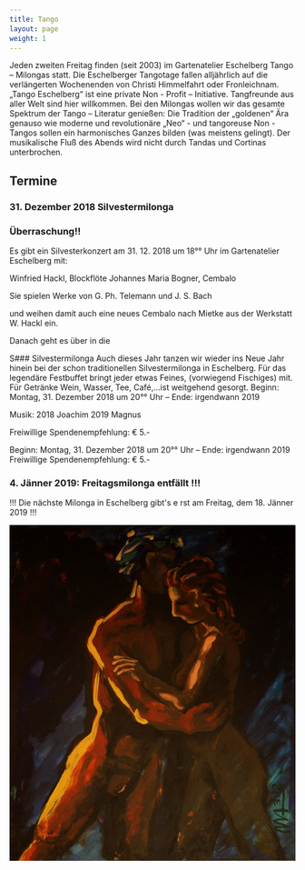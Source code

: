 ```yaml
---
title: Tango
layout: page
weight: 1
---
```


Jeden zweiten Freitag finden (seit 2003) im Gartenatelier Eschelberg Tango – Milongas statt. Die Eschelberger Tangotage fallen alljährlich auf die verlängerten Wochenenden von Christi Himmelfahrt oder Fronleichnam.  
„Tango Eschelberg“ ist eine private Non - Profit – Initiative. Tangfreunde aus aller Welt sind hier willkommen.
Bei den Milongas wollen wir das gesamte Spektrum der Tango – Literatur genießen: Die Tradition der „goldenen“ Ära genauso wie moderne und revolutionäre „Neo“ - und tangoreuse Non -Tangos sollen ein harmonisches Ganzes bilden (was meistens gelingt).
Der musikalische Fluß des Abends wird nicht durch Tandas und Cortinas unterbrochen.

## Termine




### 31. Dezember 2018 Silvestermilonga

### Überraschung!!
Es gibt ein Silvesterkonzert am 31. 12. 2018 um 18°° Uhr im Gartenatelier Eschelberg mit:

Winfried Hackl, Blockflöte
Johannes Maria Bogner, Cembalo

Sie spielen Werke von 
G. Ph. Telemann und
J. S. Bach

und weihen damit auch eine neues Cembalo nach Mietke aus der Werkstatt W. Hackl ein.

Danach geht es über in die

S### Silvestermilonga 
Auch dieses Jahr tanzen wir wieder ins Neue Jahr hinein bei der schon traditionellen Silvestermilonga in Eschelberg.
Für das legendäre Festbuffet bringt jeder etwas Feines, (vorwiegend Fischiges) mit. Für Getränke Wein, Wasser, Tee, Café,…ist weitgehend gesorgt.
Beginn: Montag, 31. Dezember 2018 um 20°° Uhr – Ende: irgendwann 2019

Musik: 2018 Joachim
       2019 Magnus
       
Freiwillige Spendenempfehlung: € 5.- 



Beginn: Montag, 31. Dezember 2018 um 20°° Uhr – Ende: irgendwann 2019
Freiwillige Spendenempfehlung: € 5.- 


### 4. Jänner 2019: Freitagsmilonga entfällt !!!

!!! Die nächste Milonga in Eschelberg gibt's e rst am Freitag, dem 18. Jänner 2019 !!!

![Titel](/files/tango/TB12_248.jpg)
